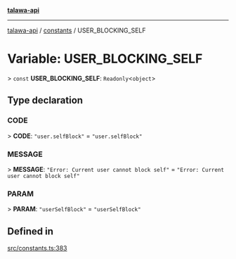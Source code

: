 [**talawa-api**](../../README.md)

***

[talawa-api](../../modules.md) / [constants](../README.md) / USER\_BLOCKING\_SELF

# Variable: USER\_BLOCKING\_SELF

\> `const` **USER\_BLOCKING\_SELF**: `Readonly`\<`object`\>

## Type declaration

### CODE

\> **CODE**: `"user.selfBlock"` = `"user.selfBlock"`

### MESSAGE

\> **MESSAGE**: `"Error: Current user cannot block self"` = `"Error: Current user cannot block self"`

### PARAM

\> **PARAM**: `"userSelfBlock"` = `"userSelfBlock"`

## Defined in

[src/constants.ts:383](https://github.com/PalisadoesFoundation/talawa-api/blob/832d310bae30bd8cb45fb1b44f62dd776dccc52f/src/constants.ts#L383)
